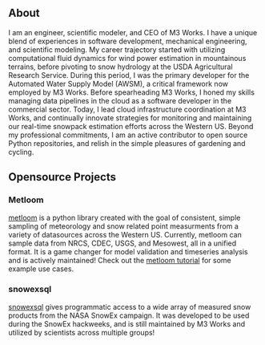 
## About
I am an engineer, scientific modeler, and CEO of M3 Works.
I have a unique blend of experiences
in software development, mechanical engineering, and scientific
modeling. My career trajectory started with utilizing computational
fluid dynamics for wind power estimation in mountainous terrains,
before pivoting to snow hydrology at the USDA Agricultural Research Service.
During this period, I was the primary developer for the Automated Water Supply Model
(AWSM), a critical framework now employed by M3 Works. Before spearheading M3 Works,
I honed my skills managing data pipelines in the cloud as a software developer
in the commercial sector. Today, I lead cloud infrastructure coordination at M3 Works,
and continually innovate strategies for monitoring and maintaining our real-time
snowpack estimation efforts across the Western US. Beyond my professional commitments,
I am an active contributor to open source Python repositories,
and relish in the simple pleasures of gardening and cycling.

## Opensource Projects

### Metloom
[metloom](https://github.com/M3Works/metloom) is a python 
library created with the goal of consistent, simple sampling of 
meteorology and snow related point measurments from a variety of 
datasources across the Western US. Currently, metloom can sample data from
NRCS, CDEC, USGS, and Mesowest, all in a unified format. It is a game changer
for model validation and timeseries analysis and is actively maintained!
Check out the [metloom tutorial](https://github.com/M3Works/metloom-tutorial)
for some example use cases.

### snowexsql
[snowexsql](https://github.com/SnowEx/snowexsql) gives programmatic access
to a wide array of measured snow products from the NASA SnowEx campaign.
It was developed to be used during the SnowEx hackweeks, and is still maintained
by M3 Works and utilized by scientists across multiple groups!
